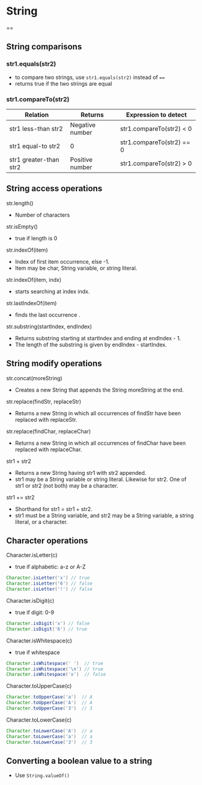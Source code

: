 # String

==

## String comparisons

### str1.equals(str2)

- to compare two strings, use `str1.equals(str2)` instead of `==`
- returns true if the two strings are equal

### str1.compareTo(str2)

|Relation    |Returns |Expression to detect|
|---|---|---|
|str1 less-than str2    |Negative number |str1.compareTo(str2) < 0  |
|str1 equal-to str2     |0               |str1.compareTo(str2) == 0 |
|str1 greater-than str2 |Positive number |str1.compareTo(str2) > 0  |


## String access operations

str.length() 
- Number of characters    

str.isEmpty()
- true if length is 0 

str.indexOf(item)
- Index of first item occurrence, else -1. 
- Item may be char, String variable, or string literal. 

str.indexOf(item, indx)
- starts searching at index indx.

str.lastIndexOf(item)
- finds the last occurrence .   

str.substring(startIndex, endIndex)
- Returns substring starting at startIndex and ending at endIndex - 1.
- The length of the substring is given by endIndex - startIndex.


## String modify operations

str.concat(moreString) 
- Creates a new String that appends the String moreString at the end.

str.replace(findStr, replaceStr)
- Returns a new String in which all occurrences of findStr have been replaced with replaceStr.

str.replace(findChar, replaceChar)
- Returns a new String in which all occurrences of findChar have been replaced with replaceChar.

str1 + str2 
- Returns a new String having str1 with str2 appended. 
- str1 may be a String variable or string literal. Likewise for str2. One of str1 or str2 (not both) may be a character.

str1 += str2 
- Shorthand for str1 = str1 + str2. 
- str1 must be a String variable, and str2 may be a String variable, a string literal, or a character.

## Character operations

Character.isLetter(c)
- true if alphabetic: a-z or A-Z
```java
Character.isLetter('x') // true
Character.isLetter('6') // false
Character.isLetter('!') // false
```

Character.isDigit(c)
- true if digit: 0-9
```java
Character.isDigit('x') // false
Character.isDigit('6') // true
```

Character.isWhitespace(c)
- true if whitespace
```java
Character.isWhitespace(' ')  // true
Character.isWhitespace('\n') // true
Character.isWhitespace('x')  // false
```

Character.toUpperCase(c) 
```java
Character.toUpperCase('a')  // A
Character.toUpperCase('A')  // A
Character.toUpperCase('3')  // 3
```

Character.toLowerCase(c)
```java
Character.toLowerCase('A')  // a
Character.toLowerCase('a')  // a
Character.toLowerCase('3')  // 3
```

## Converting a boolean value to a string
- Use `String.valueOf()`
